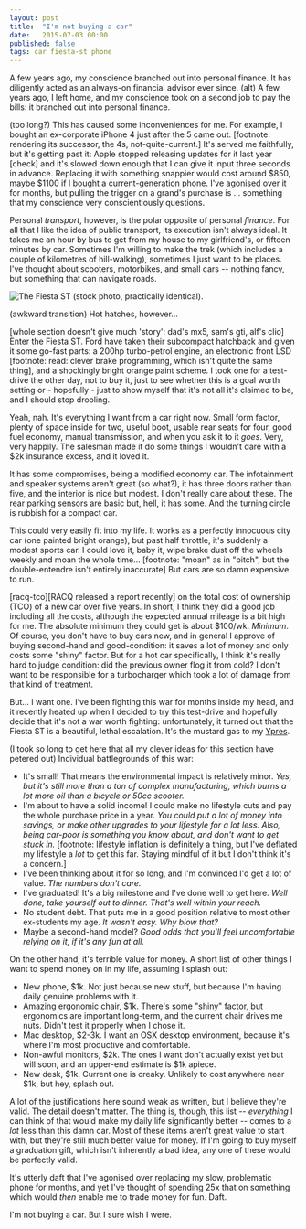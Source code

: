 ```yaml
---
layout: post
title:  "I'm not buying a car"
date:   2015-07-03 00:00
published: false
tags: car fiesta-st phone
---
```

A few years ago, my conscience branched out into personal finance. It has diligently acted as an always-on financial advisor ever since.
(alt) A few years ago, I left home, and my conscience took on a second job to pay the bills: it branched out into personal finance.

(too long?)
This has caused some inconveniences for me. For example, I bought an ex-corporate iPhone 4 just after the 5 came out. [footnote: rendering its successor, the 4s, not-quite-current.] It's served me faithfully, but it's getting past it: Apple stopped releasing updates for it last year [check] and it's slowed down enough that I can give it input three seconds in advance. Replacing it with something snappier would cost around $850, maybe $1100 if I bought a current-generation phone. I've agonised over it for months, but pulling the trigger on a grand's purchase is ... something that my conscience very conscientiously questions.

Personal *transport*, however, is the polar opposite of personal *finance*. For all that I like the idea of public transport, its execution isn't always ideal. It takes me an hour by bus to get from my house to my girlfriend's, or fifteen minutes by car. Sometimes I'm willing to make the trek (which includes a couple of kilometres of hill-walking), sometimes I just want to be places. I've thought about scooters, motorbikes, and small cars -- nothing fancy, but something that can navigate roads.


![The Fiesta ST (stock photo, practically identical).](images/fiesta-st.jpg)

(awkward transition)
Hot hatches, however...

[whole section doesn't give much 'story': dad's mx5, sam's gti, alf's clio]
Enter the Fiesta ST. Ford have taken their subcompact hatchback and given it some go-fast parts: a 200hp turbo-petrol engine, an electronic front LSD [footnote: read: clever brake programming, which isn't quite the same thing], and a shockingly bright orange paint scheme. I took one for a test-drive the other day, not to buy it, just to see whether this is a goal worth setting or - hopefully - just to show myself that it's not all it's claimed to be, and I should stop drooling.

Yeah, nah. It's everything I want from a car right now. Small form factor, plenty of space inside for two, useful boot, usable rear seats for four, good fuel economy, manual transmission, and when you ask it to it *goes*. Very, very happily. The salesman made it do some things I wouldn't dare with a $2k insurance excess, and it loved it.

It has some compromises, being a modified economy car. The infotainment and speaker systems aren't great (so what?), it has three doors rather than five, and the interior is nice but modest. I don't really care about these. The rear parking sensors are basic but, hell, it has some. And the turning circle is rubbish for a compact car.

This could very easily fit into my life. It works as a perfectly innocuous city car (one painted bright orange), but past half throttle, it's suddenly a modest sports car. I could love it, baby it, wipe brake dust off the wheels weekly and moan the whole time... [footnote: "moan" as in "bitch", but the double-entendre isn't entirely inaccurate] But cars are so damn expensive to run.

[racq-tco][RACQ released a report recently] on the total cost of ownership (TCO) of a new car over five years. In short, I think they did a good job including all the costs, although the expected annual mileage is a bit high for me. The absolute minimum they could get is about $100/wk. *Minimum*. Of course, you don't have to buy cars new, and in general I approve of buying second-hand and good-condition: it saves a lot of money and only costs some "shiny" factor. But for a hot car specifically, I think it's really hard to judge condition: did the previous owner flog it from cold? I don't want to be responsible for a turbocharger which took a lot of damage from that kind of treatment.

But... I want one. I've been fighting this war for months inside my head, and it recently heated up when I decided to try this test-drive and hopefully decide that it's not a war worth fighting: unfortunately, it turned out that the Fiesta ST is a beautiful, lethal escalation. It's the mustard gas to my [Ypres][wiki-mustard-gas]. 

(I took so long to get here that all my clever ideas for this section have petered out)
Individual battlegrounds of this war:
* It's small! That means the environmental impact is relatively minor. *Yes, but it's still more than a ton of complex manufacturing, which burns a lot more oil than a bicycle or 50cc scooter.*
* I'm about to have a solid income! I could make no lifestyle cuts and pay the whole purchase price in a year. *You could put a lot of money into savings, or make other upgrades to your lifestyle for a lot less. Also, being car-poor is something you know about, and don't want to get stuck in.*
[footnote: lifestyle inflation is definitely a thing, but I've deflated my lifestyle a *lot* to get this far. Staying mindful of it but I don't think it's a concern.]
* I've been thinking about it for so long, and I'm convinced I'd get a lot of value. *The numbers don't care.*
* I've graduated! It's a big milestone and I've done well to get here. *Well done, take yourself out to dinner. That's well within your reach.*
* No student debt. That puts me in a good position relative to most other ex-students my age. *It wasn't easy. Why blow that?*
* Maybe a second-hand model? *Good odds that you'll feel uncomfortable relying on it, if it's any fun at all.*

On the other hand, it's terrible value for money. A short list of other things I want to spend money on in my life, assuming I splash out:
* New phone, $1k. Not just because new stuff, but because I'm having daily genuine problems with it.
* Amazing ergonomic chair, $1k. There's some "shiny" factor, but ergonomics are important long-term, and the current chair drives me nuts. Didn't test it properly when I chose it.
* Mac desktop, $2-3k. I want an OSX desktop environment, because it's where I'm most productive and comfortable.
* Non-awful monitors, $2k. The ones I want don't actually exist yet but will soon, and an upper-end estimate is $1k apiece.
* New desk, $1k. Current one is creaky. Unlikely to cost anywhere near $1k, but hey, splash out.

A lot of the justifications here sound weak as written, but I believe they're valid. The detail doesn't matter. The thing is, though, this list -- *everything* I can think of that would make my daily life significantly better -- comes to a *lot* less than this damn car. Most of these items aren't great value to start with, but they're still much better value for money. If I'm going to buy myself a graduation gift, which isn't inherently a bad idea, any one of these would be perfectly valid.

It's utterly daft that I've agonised over replacing my slow, problematic phone for months, and yet I've thought of spending 25x that on something which would *then* enable me to trade money for fun. Daft.

I'm not buying a car. But I sure wish I were.

[racq-tco]: http://www.racq.com.au/cars-and-driving/cars/owning-and-maintaining-a-car/car-running-costs
[wiki-mustard-gas]: https://en.wikipedia.org/wiki/Chemical_weapons_in_World_War_I#1917:_Mustard_gas
